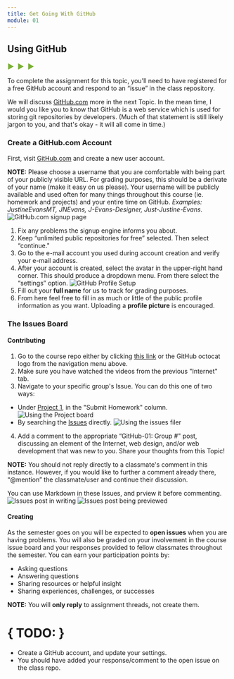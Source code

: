 ```yaml
---
title: Get Going With GitHub
module: 01
---
```


## Using GitHub
<span style="color: #79AF33; font-size: medium; font-weight: bold">▶ &nbsp;▶  &nbsp;▶</span>

To complete the assignment for this topic, you'll need to have registered for a free GitHub account and respond to an “issue” in the class repository.

We will discuss [GitHub.com](github.com) more in the next Topic. In the mean time, I would you like you to know that GitHub is a web service which is used for storing git repositories by developers. (Much of that statement is still likely jargon to you, and that's okay - it will all come in time.)


### Create a GitHub.com Account

First, visit [GitHub.com](https://github.com/) and create a new user account.

**NOTE:** Please choose a username that you are comfortable with being part of your publicly visible URL. For grading purposes, this should be a derivate of your name (make it easy on us please). Your username will be publicly available and used often for many things throughout this course (ie. homework and projects) and your entire time on GitHub. _Examples: JustineEvansMT, JNEvans, J-Evans-Designer, Just-Justine-Evans._
![GitHub.com signup page](../imgs/gh_signup.jpg)

1. Fix any problems the signup engine informs you about.
2. Keep “unlimited public repositories for free” selected. Then select “continue."
3. Go to the e-mail account you used during account creation and verify your e-mail address.
4. After your account is created, select the avatar in the upper-right hand corner. This should produce a dropdown menu. From there select the “settings” option.
![GitHub Profile Setup](../imgs/gh_setup1.jpg)
5. Fill out your **full name** for us to track for grading purposes.
6. From here feel free to fill in as much or little of the public profile information as you want. Uploading a **profile picture** is encouraged.


### The Issues Board
#### Contributing
1. Go to the course repo either by clicking [this link](https://github.com/Media-Ed-Online/intro-web-dev) or the GitHub octocat logo from the navigation menu above.
2. Make sure you have watched the videos from the previous "Internet" tab.
3. Navigate to your specific group's Issue. You can do this one of two ways:
- Under [Project 1](https://github.com/Media-Ed-Online/intro-web-dev/projects/7), in the "Submit Homework" column.
![Using the Project board](../imgs/gh-issues-from-project.png)
- By searching the [Issues](https://github.com/Media-Ed-Online/intro-web-dev/issues) directly.
![Using the issues filer](../imgs/gh-issues-from-filter.png)
4. Add a comment to the appropriate “GitHub-01: Group #" post, discussing an element of the Internet, web design, and/or web development that was new to you. Share your thoughts from this Topic!

**NOTE:** You should not reply directly to a classmate's comment in this instance. However, if you would like to further a comment already there, “@mention” the classmate/user and continue their discussion.

You can use Markdown in these Issues, and prview it before commenting.
![Issues post in writing](../imgs/gh-issues-write.png)
![Issues post being previewed](../imgs/gh-issues-preview.png)



#### Creating
As the semester goes on you will be expected to **open issues** when you are having problems. You will also be graded on your involvement in the course issue board and your responses provided to fellow classmates throughout the semester. You can earn your participation points by:
- Asking questions
- Answering questions
- Sharing resources or helpful insight
- Sharing experiences, challenges, or successes

**NOTE:** You will **only reply** to assignment threads, not create them.


# { TODO: }
- Create a GitHub account, and update your settings.
- You should have added your response/comment to the open issue on the class repo.
